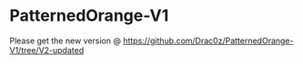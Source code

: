 # PatternedOrange-V1
Please get the new version @ https://github.com/Drac0z/PatternedOrange-V1/tree/V2-updated
